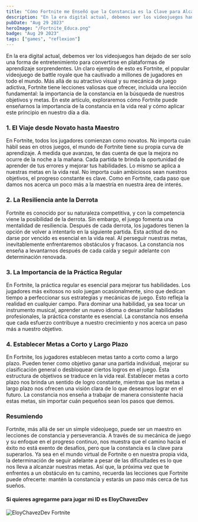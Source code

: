 ```yaml
---
title: "Cómo Fortnite me Enseñó que la Constancia es la Clave para Alcanzar Nuestras Metas"
description: "En la era digital actual, debemos ver los videojuegos han dejado de ser solo una forma de entretenimiento para convertirse en plataformas de aprendizaje sorprendentes."
pubDate: "Aug 29 2023"
heroImage: "/Fortnite_Educa.png"
badge: "Aug 29 2023"
tags: ["games", "reflexion"]
---
```

En la era digital actual, debemos ver los videojuegos han dejado de ser solo una forma de entretenimiento para convertirse en plataformas de aprendizaje sorprendentes. Un claro ejemplo de esto es Fortnite, el popular videojuego de battle royale que ha cautivado a millones de jugadores en todo el mundo. Más allá de su atractivo visual y su mecánica de juego adictiva, Fortnite tiene lecciones valiosas que ofrecer, incluida una lección fundamental: la importancia de la constancia en la búsqueda de nuestros objetivos y metas. En este artículo, exploraremos cómo Fortnite puede enseñarnos la importancia de la constancia en la vida real y cómo aplicar este principio en nuestro día a día.

### 1. El Viaje desde Novato hasta Maestro

En Fortnite, todos los jugadores comienzan como novatos. No importa cuán hábil seas en otros juegos, el mundo de Fortnite tiene su propia curva de aprendizaje. A medida que avanzas, te das cuenta de que la mejora no ocurre de la noche a la mañana. Cada partida te brinda la oportunidad de aprender de tus errores y mejorar tus habilidades. Lo mismo se aplica a nuestras metas en la vida real. No importa cuán ambiciosos sean nuestros objetivos, el progreso constante es clave. Como en Fortnite, cada paso que damos nos acerca un poco más a la maestría en nuestra área de interés.

### 2. La Resiliencia ante la Derrota

Fortnite es conocido por su naturaleza competitiva, y con la competencia viene la posibilidad de la derrota. Sin embargo, el juego fomenta una mentalidad de resiliencia. Después de cada derrota, los jugadores tienen la opción de volver a intentarlo en la siguiente partida. Esta actitud de no darse por vencido es esencial en la vida real. Al perseguir nuestras metas, inevitablemente enfrentaremos obstáculos y fracasos. La constancia nos enseña a levantarnos después de cada caída y seguir adelante con determinación renovada.

### 3. La Importancia de la Práctica Regular

En Fortnite, la práctica regular es esencial para mejorar tus habilidades. Los jugadores más exitosos no solo juegan ocasionalmente, sino que dedican tiempo a perfeccionar sus estrategias y mecánicas de juego. Esto refleja la realidad en cualquier campo. Para dominar una habilidad, ya sea tocar un instrumento musical, aprender un nuevo idioma o desarrollar habilidades profesionales, la práctica constante es esencial. La constancia nos enseña que cada esfuerzo contribuye a nuestro crecimiento y nos acerca un paso más a nuestro objetivo.

### 4. Establecer Metas a Corto y Largo Plazo

En Fortnite, los jugadores establecen metas tanto a corto como a largo plazo. Pueden tener como objetivo ganar una partida individual, mejorar su clasificación general o desbloquear ciertos logros en el juego. Esta estructura de objetivos se traduce en la vida real. Establecer metas a corto plazo nos brinda un sentido de logro constante, mientras que las metas a largo plazo nos ofrecen una visión clara de lo que deseamos lograr en el futuro. La constancia nos enseña a trabajar de manera consistente hacia estas metas, sin importar cuán pequeños sean los pasos que demos.

### Resumiendo

Fortnite, más allá de ser un simple videojuego, puede ser un maestro en lecciones de constancia y perseverancia. A través de su mecánica de juego y su enfoque en el progreso continuo, nos muestra que el camino hacia el éxito no está exento de desafíos, pero que la constancia es la clave para superarlos. Ya sea en el mundo virtual de Fortnite o en nuestra propia vida, la determinación de seguir adelante a pesar de las dificultades es lo que nos lleva a alcanzar nuestras metas. Así que, la próxima vez que te enfrentes a un obstáculo en tu camino, recuerda las lecciones que Fortnite puede ofrecerte: mantén la constancia y estarás un paso más cerca de tus sueños.

#### Si quieres agregarme para jugar mi ID es EloyChavezDev 
![EloyChavezDev Fortnite](/EloyChavezDev_Fortnite.jpg "EloyChavezDev Fortnite")